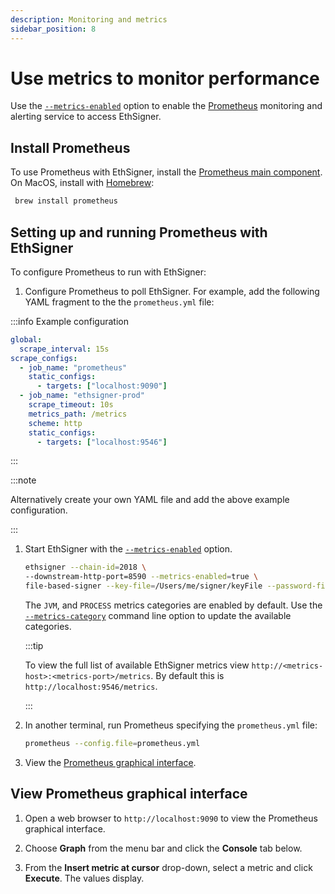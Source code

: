 ```yaml
---
description: Monitoring and metrics
sidebar_position: 8
---
```


# Use metrics to monitor performance

Use the [`--metrics-enabled`](../Reference/CLI/CLI-Syntax.md#metrics-enabled) option to enable the [Prometheus](https://prometheus.io/) monitoring and alerting service to access EthSigner.

## Install Prometheus

To use Prometheus with EthSigner, install the [Prometheus main component](https://prometheus.io/download/). On MacOS, install with [Homebrew](https://formulae.brew.sh/formula/prometheus):

```bash
 brew install prometheus
```

## Setting up and running Prometheus with EthSigner

To configure Prometheus to run with EthSigner:

1. Configure Prometheus to poll EthSigner. For example, add the following YAML fragment to the the `prometheus.yml` file:

:::info Example configuration

```yml
global:
  scrape_interval: 15s
scrape_configs:
  - job_name: "prometheus"
    static_configs:
      - targets: ["localhost:9090"]
  - job_name: "ethsigner-prod"
    scrape_timeout: 10s
    metrics_path: /metrics
    scheme: http
    static_configs:
      - targets: ["localhost:9546"]
```

:::

:::note

Alternatively create your own YAML file and add the above example configuration.

:::

1. Start EthSigner with the [`--metrics-enabled`](../Reference/CLI/CLI-Syntax.md#metrics-enabled) option.

   ```bash
   ethsigner --chain-id=2018 \
   --downstream-http-port=8590 --metrics-enabled=true \
   file-based-signer --key-file=/Users/me/signer/keyFile --password-file=/Users/me/signer/passwordFile
   ```

   The `JVM`, and `PROCESS` metrics categories are enabled by default. Use the [`--metrics-category`](../Reference/CLI/CLI-Syntax.md#metrics-category) command line option to update the available categories.

   :::tip

   To view the full list of available EthSigner metrics view `http://<metrics-host>:<metrics-port>/metrics`. By default this is `http://localhost:9546/metrics`.

   :::

1. In another terminal, run Prometheus specifying the `prometheus.yml` file:

   ```bash
   prometheus --config.file=prometheus.yml
   ```

1. View the [Prometheus graphical interface](#view-prometheus-graphical-interface).

## View Prometheus graphical interface

1. Open a web browser to `http://localhost:9090` to view the Prometheus graphical interface.

1. Choose **Graph** from the menu bar and click the **Console** tab below.

1. From the **Insert metric at cursor** drop-down, select a metric and click **Execute**. The values display.
